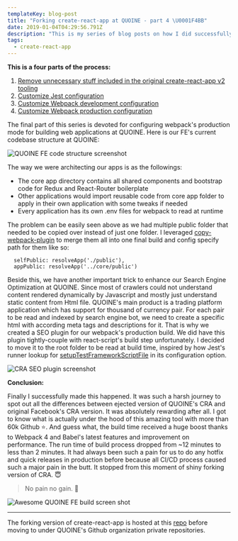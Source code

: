 ```yaml
---
templateKey: blog-post
title: "Forking create-react-app at QUOINE - part 4 \U0001F4BB"
date: 2019-01-04T04:29:56.791Z
description: "This is my series of blog posts on how I did successfully transition from the ejected version of the create-react-app version 1 to forking version of create-react-app v2 specifically at QUOINE. \U0001F60A"
tags:
  - create-react-app
---
```

**This is a four parts of the process:**

1. [Remove unnecessary stuff included in the original create-react-app v2 tooling](https://namnguyen.design/blog/2019-01-04-forking-create-react-app-at-quoine-part-1-%F0%9F%92%BB/)
2. [Customize Jest configuration](https://namnguyen.design/blog/2019-01-04-forking-create-react-app-at-quoine-part-2-%F0%9F%92%BB/)
3. [Customize Webpack development configuration](https://namnguyen.design/blog/2019-01-04-forking-create-react-app-at-quoine-part-3-%F0%9F%92%BB/)
4. [Customize Webpack production configuration](https://namnguyen.design/blog/2019-01-04-forking-create-react-app-at-quoine-part-4-%F0%9F%92%BB/)

The final part of this series is devoted for configuring webpack's production mode for building web applications at QUOINE. Here is our FE's current codebase structure at QUOINE:

![QUOINE FE code structure screenshot](/img/cra-webpack-prod.png "QUOINE FE code structure")

The way we were architecting our apps is as the followings:

* The core app directory contains all shared components and bootstrap code for Redux and React-Router boilerplate
* Other applications would import reusable code from core app folder to apply in their own application with some tweaks if needed
* Every application has its own .env files for webpack to read at runtime

The problem can be easily seen above as we had multiple public folder that needed to be copied over instead of just one folder. I leveraged [copy-webpack-plugin](https://github.com/webpack-contrib/copy-webpack-plugin) to merge them all into one final build and config specify path for them like so:

```
  selfPublic: resolveApp('./public'),
  appPublic: resolveApp('../core/public')
```

Beside this, we have another important trick to enhance our Search Engine Optimization at QUOINE. Since most of crawlers could not understand content rendered dynamically by Javascript and mostly just understand static content from Html file. QUOINE's main product is a trading platform application which has support for thousand of currency pair. For each pair to be read and indexed by search engine bot, we need to create a specific html with according meta tags and descriptions for it. That is why we created a SEO plugin for our webpack's production build. We did have this plugin tightly-couple with react-script's build step unfortunately. I decided to move it to the root folder to be read at build time, inspired by how Jest's runner lookup for [setupTestFrameworkScriptFile](https://jestjs.io/docs/en/configuration.html#setuptestframeworkscriptfile-string) in its configuration option.

![CRA SEO plugin screenshot](/img/cra-seo-plugin.png "CRA SEO plugin")

**Conclusion:**

Finally I successfully made this happened. It was such a harsh journey to spot out all the differences between ejected version of QUOINE's CRA and original Facebook's CRA version. It was absolutely rewarding after all. I got to know what is actually under the hood of this amazing tool with more than 60k Github ⭐️. And guess what, the build time received a huge boost thanks to Webpack 4 and Babel's latest features and improvement on performance. The run time of build process dropped from ~12 minutes to less than 2 minutes. It had always been such a pain for us to do any hotfix and quick releases in production before because all CI/CD process caused such a major pain in the butt. It stopped from this moment of shiny forking version of CRA. 😇

>  No pain no gain.   🎉

![Awesome QUOINE FE build screen shot](/img/awesome_build.png "Awesome QUOINE FE build")

- - -

The forking version of create-react-app is hosted at this [repo](https://github.com/willnguyen1312/cra-fork) before moving to under QUOINE's Github organization private repositories.
